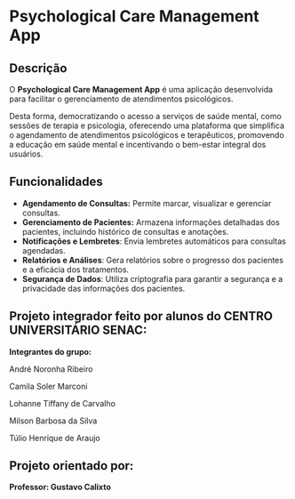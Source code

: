 # Psychological Care Management App

## Descrição

O **Psychological Care Management App** é uma aplicação desenvolvida para facilitar o gerenciamento de atendimentos psicológicos. 

Desta forma, democratizando o acesso a serviços de saúde mental, como sessões de terapia e psicologia, oferecendo uma plataforma que simplifica o agendamento de atendimentos psicológicos e terapêuticos, promovendo a educação em saúde mental e incentivando o bem-estar integral dos usuários.

## Funcionalidades

- **Agendamento de Consultas:** Permite marcar, visualizar e gerenciar consultas.
- **Gerenciamento de Pacientes:** Armazena informações detalhadas dos pacientes, incluindo histórico de consultas e anotações.
- **Notificações e Lembretes**: Envia lembretes automáticos para consultas agendadas.
- **Relatórios e Análises**: Gera relatórios sobre o progresso dos pacientes e a eficácia dos tratamentos.
- **Segurança de Dados**: Utiliza criptografia para garantir a segurança e a privacidade das informações dos pacientes.

## Projeto integrador feito por alunos do CENTRO UNIVERSITÁRIO SENAC:

**Integrantes do grupo:**

André Noronha Ribeiro

Camila Soler Marconi

Lohanne Tiffany de Carvalho

Milson Barbosa da Silva

Túlio Henrique de Araujo

## Projeto orientado por:

**Professor: Gustavo Calixto**
